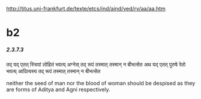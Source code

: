
http://titus.uni-frankfurt.de/texte/etcs/ind/aind/ved/rv/aa/aa.htm

# b2
##### 2.3.7.3
तद् यद् एतत् स्त्रियां लोहितं भवत्य् अग्नेस् तद् रूपं तस्मात् 
तस्मान् न बीभत्सेत 
अथ यद् एतत् पुरुषे रेतो भवत्य् आदित्यस्य तद् रूपं तस्मात् 
तस्मान् न बीभत्सेत

neither the seed of man nor the blood of woman  should  be despised as they  are forms  of Aditya and Agni respectively.
